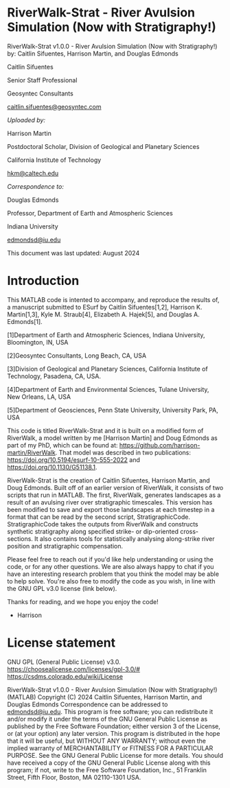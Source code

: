 # RiverWalk-Strat - River Avulsion Simulation (Now with Stratigraphy!)

RiverWalk-Strat v1.0.0 - River Avulsion Simulation (Now with Stratigraphy!)
by: Caitlin Sifuentes, Harrison Martin, and Douglas Edmonds


Caitlin Sifuentes

Senior Staff Professional

Geosyntec Consultants

caitlin.sifuentes@geosyntec.com

_Uploaded by:_

Harrison Martin

Postdoctoral Scholar, Division of Geological and Planetary Sciences

California Institute of Technology 

hkm@caltech.edu 

_Correspondence to:_

Douglas Edmonds

Professor, Department of Earth and Atmospheric Sciences

Indiana University

edmondsd@iu.edu


This document was last updated: August 2024

# Introduction 
This MATLAB code is intented to accompany, and reproduce the results of, a manuscript submitted to ESurf by Caitlin Sifuentes[1,2], Harrison K. Martin[1,3], Kyle M. Straub[4], Elizabeth A. Hajek[5], and Douglas A. Edmonds[1].

[1]Department of Earth and Atmospheric Sciences, Indiana University, Bloomington, IN, USA

[2]Geosyntec Consultants, Long Beach, CA, USA

[3]Division of Geological and Planetary Sciences, California Institute of Technology, Pasadena, CA, USA.

[4]Department of Earth and Environmental Sciences, Tulane University, New Orleans, LA, USA

[5]Department of Geosciences, Penn State University, University Park, PA, USA


This code is titled RiverWalk-Strat and it is built on a modified form of RiverWalk, a model written by me [Harrison Martin] and Doug Edmonds as part of my PhD, which can be found at: https://github.com/harrison-martin/RiverWalk. That model was described in two publications: https://doi.org/10.5194/esurf-10-555-2022 and 
https://doi.org/10.1130/G51138.1. 

RiverWalk-Strat is the creation of Caitlin Sifuentes, Harrison Martin, and Doug Edmonds. Built off of an earlier version of RiverWalk, it consists of two scripts that run in MATLAB. The first, RiverWalk, generates landscapes as a result of an avulsing river over stratigraphic timescales. This version has been modified to save and export those landscapes at each timestep in a format that can be read by the second script, StratigraphicCode. StratigraphicCode takes the outputs from RiverWalk and constructs synthetic stratigraphy along specified strike- or dip-oriented cross-sections. It also contains tools for statistically analysing along-strike river position and stratigraphic compensation. 

Please feel free to reach out if you'd like help understanding or using the code, or for any other questions. We are also always happy to chat if you have an interesting research problem that you think the model may be able to help solve. You're also free to modify the code as you wish, in line with the GNU GPL v3.0 license (link below).           

Thanks for reading, and we hope you enjoy the code!
 - Harrison  

# License statement
GNU GPL (General Public License) v3.0.                                  
https://choosealicense.com/licenses/gpl-3.0/#                           
https://csdms.colorado.edu/wiki/License

RiverWalk-Strat v1.0.0 - River Avulsion Simulation (Now with Stratigraphy!) (MATLAB)
Copyright (C) 2024 Caitlin Sifuentes, Harrison Martin, and Douglas Edmonds
Correspondence can be addressed to edmondsd@iu.edu.
This program is free software; you can redistribute it and/or modify it under the terms of the GNU General Public License as published by the Free Software Foundation; either version 3 of the License, or (at your option) any later version.
This program is distributed in the hope that it will be useful, but WITHOUT ANY WARRANTY; without even the implied warranty of MERCHANTABILITY or FITNESS FOR A PARTICULAR PURPOSE. See the GNU General Public License for more details.
You should have received a copy of the GNU General Public License along with this program; if not, write to the Free Software Foundation, Inc., 51 Franklin Street, Fifth Floor, Boston, MA 02110-1301 USA.
